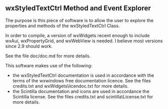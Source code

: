 ## wxStyledTextCtrl Method and Event Explorer 

The purpose is this piece of software is to allow the user to explore the properties and methods of the wxStyledTextCtrl Class. 

In order to compile, a version of wxWidgets recent enough to include wxAui, wxPropertyGrid, and wxWebView is needed.  I believe most versions since 2.9 should work.  

See the file doc/doc.md for more details.

This software makes use of the following:
 - the wxStyledTextCtrl documentation is used in accordance with the terms of the wxwindows free documentation licence.  See the files credits.txt and wxWidgets\licendoc.txt for more details.
 - the Scintilla documentation and icons are used in accordance the Scintilla license.  See the files credits.txt and scintilla\License.txt for more details.